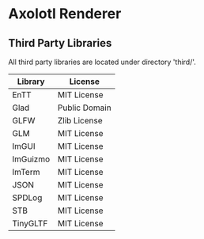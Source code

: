 # Axolotl Renderer

## Third Party Libraries

All third party libraries are located under directory 'third/'.

| Library  | License       |
|----------|---------------|
| EnTT     | MIT License   |
| Glad     | Public Domain |
| GLFW     | Zlib License  |
| GLM      | MIT License   |
| ImGUI    | MIT License   |
| ImGuizmo | MIT License   |
| ImTerm   | MIT License   |
| JSON     | MIT License   |
| SPDLog   | MIT License   |
| STB      | MIT License   |
| TinyGLTF | MIT License   |
